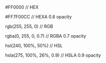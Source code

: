 



#FF0000 // HEX

#FF7F00CC // HEXA 0.8 opacity

rgb(255, 255, 0) // RGB

rgba(0, 255, 0, 0.7) // RGBA 0.7 opacity

hsl(240, 100%, 50%) // HSL

hsla(275, 100%, 26%, 0.9) // HSLA 0.9 opacity







